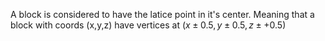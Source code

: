 A block is considered to have the latice point in it's center. Meaning that a block with coords (x,y,z) have vertices at $(x \pm 0.5, y \pm 0.5, z \pm + 0.5)$